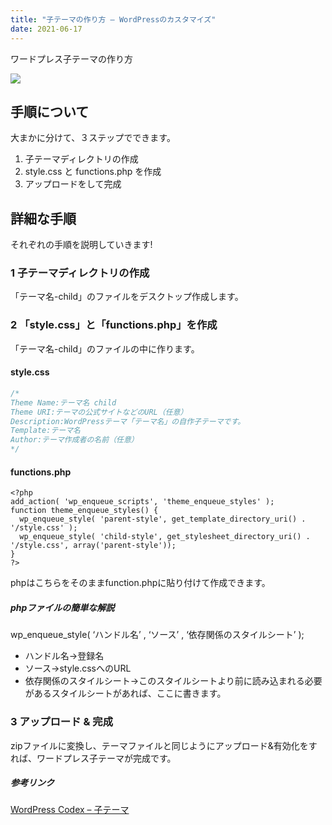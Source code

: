 ```yaml
---
title: "子テーマの作り方 – WordPressのカスタマイズ"
date: 2021-06-17
---
```


ワードプレス子テーマの作り方

 <img src="https://purin-time.github.io/github-pages-with-jekyll/image/wp-header.png">

## 手順について
大まかに分けて、３ステップでできます。　　　　　
1. 子テーマディレクトリの作成  
2. style.css と functions.php を作成  
3. アップロードをして完成  
  
##  詳細な手順
それぞれの手順を説明していきます!
### 1 子テーマディレクトリの作成 
「テーマ名-child」のファイルをデスクトップ作成します。

### 2 「style.css」と「functions.php」を作成

「テーマ名-child」のファイルの中に作ります。

#### style.css

```c:style.css
/*
Theme Name:テーマ名 child
Theme URI:テーマの公式サイトなどのURL（任意）
Description:WordPressテーマ「テーマ名」の自作子テーマです。
Template:テーマ名
Author:テーマ作成者の名前（任意）
*/
```
#### functions.php

```php:functions.php
<?php
add_action( 'wp_enqueue_scripts', 'theme_enqueue_styles' );
function theme_enqueue_styles() {
  wp_enqueue_style( 'parent-style', get_template_directory_uri() . '/style.css' );
  wp_enqueue_style( 'child-style', get_stylesheet_directory_uri() . '/style.css', array('parent-style'));
}
?>
```

phpはこちらをそのままfunction.phpに貼り付けて作成できます。
   
##### phpファイルの簡単な解説

wp_enqueue_style( ‘ハンドル名’ , ‘ソース’ , ‘依存関係のスタイルシート’ );
   
- ハンドル名→登録名  
- ソース→style.cssへのURL  
- 依存関係のスタイルシート→このスタイルシートより前に読み込まれる必要があるスタイルシートがあれば、ここに書きます。  

### 3 アップロード & 完成

zipファイルに変換し、テーマファイルと同じようにアップロード&有効化をすれば、ワードプレス子テーマが完成です。


##### 参考リンク
[WordPress Codex – 子テーマ](URL "https://wpdocs.osdn.jp/%E5%AD%90%E3%83%86%E3%83%BC%E3%83%9E")

